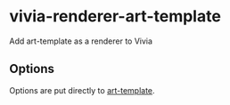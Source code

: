 # vivia-renderer-art-template
Add art-template as a renderer to Vivia

## Options
Options are put directly to [art-template]([art-template](http://aui.github.io/art-template/docs/options.html)).
